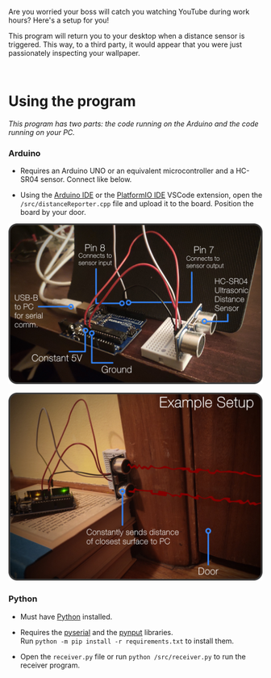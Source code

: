Are you worried your boss will catch you watching YouTube during work hours? Here's a setup for you!

This program will return you to your desktop when a distance sensor is triggered. This way, to a third party, it would appear that you were just passionately inspecting your wallpaper.

<br>

# Using the program
<i>This program has two parts: the code running on the Arduino and the code running on your PC.</i>


### <b>Arduino</b>

* Requires an Arduino UNO or an equivalent microcontroller and a HC-SR04 sensor. Connect like below. 

* Using the [Arduino IDE](https://www.arduino.cc/en/software) or the [PlatformIO IDE](https://platformio.org/platformio-ide) VSCode extension, open the `/src/distanceReporter.cpp` file and upload it to the board.  Position the board by your door.

![Contraption anatomy](https://raw.githubusercontent.com/mateimarica/public/master/anti-infiltrator/anti_infiltrator_1.png)

![](https://raw.githubusercontent.com/mateimarica/public/master/anti-infiltrator/anti_infiltrator_2.png)


### <b>Python</b>

* Must have [Python](https://www.python.org/downloads) installed.

* Requires the [pyserial](https://pythonhosted.org/pyserial) and the [pynput](https://pynput.readthedocs.io) libraries.<br>
Run `python -m pip install -r requirements.txt` to install them.

* Open the `receiver.py` file or run `python /src/receiver.py` to run the receiver program. 
